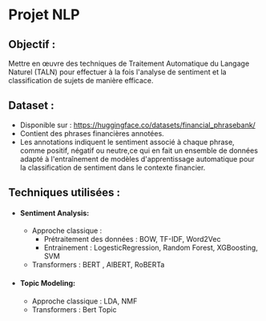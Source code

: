 # Projet NLP 

## Objectif : 
Mettre en œuvre des techniques de Traitement Automatique du Langage Naturel (TALN) pour effectuer à la fois l'analyse de sentiment et la classification de sujets de manière efficace.

## Dataset : 
- Disponible sur : https://huggingface.co/datasets/financial_phrasebank/
- Contient des phrases financières annotées.
- Les annotations indiquent le sentiment associé à chaque phrase, comme positif, négatif ou neutre,ce qui en fait un ensemble de données adapté à l'entraînement de modèles d'apprentissage automatique pour la classification de sentiment dans le contexte financier.

## Techniques utilisées : 

- #### Sentiment Analysis:
   - Approche classique :
       -  Prétraitement des données : BOW, TF-IDF, Word2Vec
       -  Entrainement :  LogesticRegression, Random Forest, XGBoosting, SVM
   - Transformers : BERT , AlBERT, RoBERTa
- #### Topic Modeling:
   - Approche classique : LDA, NMF
   - Transformers : Bert Topic 
